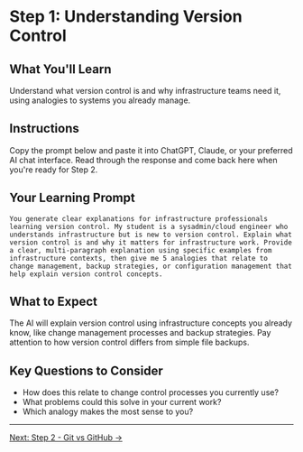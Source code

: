 # Step 1: Understanding Version Control

## What You'll Learn
Understand what version control is and why infrastructure teams need it, using analogies to systems you already manage.

## Instructions
Copy the prompt below and paste it into ChatGPT, Claude, or your preferred AI chat interface. Read through the response and come back here when you're ready for Step 2.

## Your Learning Prompt

```
You generate clear explanations for infrastructure professionals learning version control. My student is a sysadmin/cloud engineer who understands infrastructure but is new to version control. Explain what version control is and why it matters for infrastructure work. Provide a clear, multi-paragraph explanation using specific examples from infrastructure contexts, then give me 5 analogies that relate to change management, backup strategies, or configuration management that help explain version control concepts.
```

## What to Expect
The AI will explain version control using infrastructure concepts you already know, like change management processes and backup strategies. Pay attention to how version control differs from simple file backups.

## Key Questions to Consider
- How does this relate to change control processes you currently use?
- What problems could this solve in your current work?
- Which analogy makes the most sense to you?

---
[Next: Step 2 - Git vs GitHub →](./step-2-git-vs-github.md)
